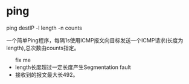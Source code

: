 # ping

ping destIP -l length -n counts

一个简单Ping程序，每隔1s使用ICMP报文向目标发送一个ICMP请求(长度为length),总次数由counts指定。


<ul>fix me
    <li>length长度超过一定长度产生Segmentation fault</li>
    <li>接收到的报文最大长492。</li>
<ul>

